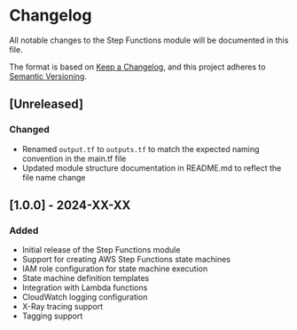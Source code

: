# Changelog

All notable changes to the Step Functions module will be documented in this file.

The format is based on [Keep a Changelog](https://keepachangelog.com/en/1.0.0/),
and this project adheres to [Semantic Versioning](https://semver.org/spec/v2.0.0.html).

## [Unreleased]

### Changed
- Renamed `output.tf` to `outputs.tf` to match the expected naming convention in the main.tf file
- Updated module structure documentation in README.md to reflect the file name change

## [1.0.0] - 2024-XX-XX

### Added
- Initial release of the Step Functions module
- Support for creating AWS Step Functions state machines
- IAM role configuration for state machine execution
- State machine definition templates
- Integration with Lambda functions
- CloudWatch logging configuration
- X-Ray tracing support
- Tagging support
